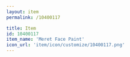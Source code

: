 ```yaml
---
layout: item
permalink: /10400117

title: Item
id: 10400117
item_name: 'Meret Face Paint'
icon_url: 'item/icon/customize/10400117.png'
---
```

